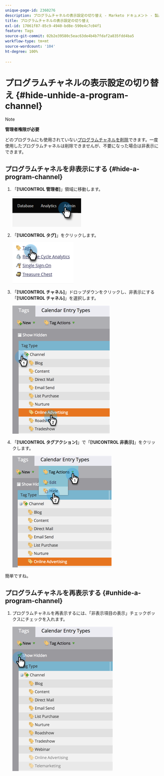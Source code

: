 ```yaml
---
unique-page-id: 2360276
description: プログラムチャネルの表示設定の切り替え - Marketo ドキュメント - 製品ドキュメント
title: プログラムチャネルの表示設定の切り替え
exl-id: 17061f87-85c9-4940-bd8e-590e4c7c04f1
feature: Tags
source-git-commit: 02b2e39580c5eac63de4b4b7fdaf2a835fdd4ba5
workflow-type: tm+mt
source-wordcount: '104'
ht-degree: 100%

---
```


# プログラムチャネルの表示設定の切り替え {#hide-unhide-a-program-channel}

>[!NOTE]
>
>**管理者権限が必要**

どのプログラムにも使用されていない[プログラムチャネルを削除](/help/marketo/product-docs/administration/tags/delete-a-program-channel.md)できます。一度使用したプログラムチャネルは削除できませんが、不要になった場合は非表示にできます。

## プログラムチャネルを非表示にする {#hide-a-program-channel}

1. 「**[!UICONTROL 管理者]**」領域に移動します。

   ![](assets/hide-unhide-a-program-channel-1.png)

1. 「**[!UICONTROL タグ]**」をクリックします。

   ![](assets/hide-unhide-a-program-channel-2.png)

1. 「**[!UICONTROL チャネル]**」ドロップダウンをクリックし、非表示にする「**[!UICONTROL チャネル]**」を選択します。

   ![](assets/hide-unhide-a-program-channel-3.png)

1. 「**[!UICONTROL タグアクション]**」で「**[!UICONTROL 非表示]**」をクリックします。

   ![](assets/hide-unhide-a-program-channel-4.png)

簡単ですね。

## プログラムチャネルを再表示する {#unhide-a-program-channel}

1. プログラムチャネルを再表示するには、「非表示項目の表示」チェックボックスにチェックを入れます。

   ![](assets/hide-unhide-a-program-channel-5.png)
